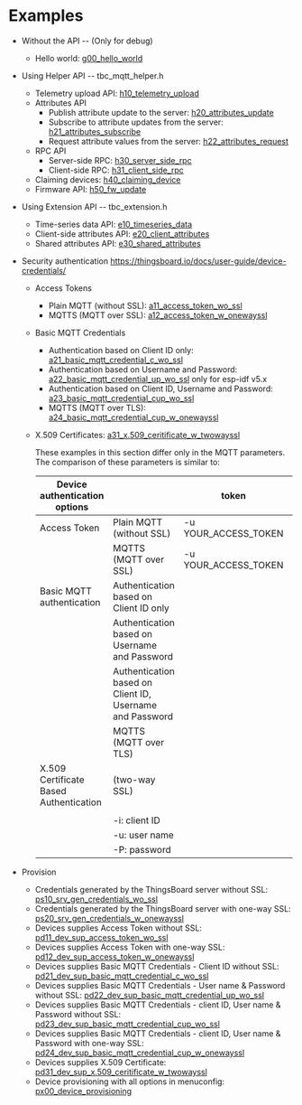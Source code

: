 # Examples

* Without the API -- (Only for debug)
  * Hello world: [g00_hello_world](./getstarted/g00_hello_world)

* Using Helper API -- tbc_mqtt_helper.h
  * Telemetry upload API: [h10_telemetry_upload](./helper/h10_telemetry_upload)
  * Attributes API
    * Publish attribute update to the server: [h20_attributes_update](./helper/h20_attributes_update)
    * Subscribe to attribute updates from the server: [h21_attributes_subscribe](./helper/h21_attributes_subscribe)
    * Request attribute values from the server: [h22_attributes_request](./helper/h22_attributes_request)
  * RPC API
    * Server-side RPC: [h30_server_side_rpc](./helper/h30_server_side_rpc)
    * Client-side RPC: [h31_client_side_rpc](./helper/h31_client_side_rpc)
  * Claiming devices: [h40_claiming_device](./helper/h40_claiming_device)
  * Firmware API: [h50_fw_update](./helper/h50_fw_update)

* Using Extension API -- tbc_extension.h
  * Time-series data API: [e10_timeseries_data](./extension/e10_timeseries_data)
  * Client-side attributes API: [e20_client_attributes](./extension/e20_client_attributes)
  * Shared attributes API: [e30_shared_attributes](./extension/e30_shared_attributes)

* Security authentication <https://thingsboard.io/docs/user-guide/device-credentials/>
  * Access Tokens
    * Plain MQTT (without SSL): [a11_access_token_wo_ssl](./authentication/a11_access_token_wo_ssl)
    * MQTTS (MQTT over SSL): [a12_access_token_w_onewayssl](./authentication/a12_access_token_w_onewayssl)
  * Basic MQTT Credentials
    * Authentication based on Client ID only: [a21_basic_mqtt_credential_c_wo_ssl](./authentication/a21_basic_mqtt_credential_c_wo_ssl)
    * Authentication based on Username and Password: [a22_basic_mqtt_credential_up_wo_ssl](./authentication/a22_basic_mqtt_credential_up_wo_ssl) only for esp-idf v5.x
    * Authentication based on Client ID, Username and Password: [a23_basic_mqtt_credential_cup_wo_ssl](authentication/a23_basic_mqtt_credential_cup_wo_ssl)
    * MQTTS (MQTT over TLS): [a24_basic_mqtt_credential_cup_w_onewayssl](./authentication/a24_basic_mqtt_credential_cup_w_onewayssl)
  * X.509 Certificates: [a31_x.509_ceritificate_w_twowayssl](./authentication/a31_x.509_ceritificate_w_twowayssl)

    These examples in this section differ only in the MQTT parameters. The comparison of these parameters is similar to:

    | Device authentication options          |                                                          | token                | clientId            | username                  | password                  |  | ca_certs="mqttserver.pub.pem" | certfile="mqtt_thingsboard_server_cert.pem" | keyfile="key.pem" |  | Default Port |
    |----------------------------------------|----------------------------------------------------------|----------------------|---------------------|---------------------------|---------------------------|--|-------------------------------|---------------------|-------------------|--|--------------|
    | Access Token                           | Plain MQTT (without SSL)                                 | -u YOUR_ACCESS_TOKEN |                     |                           |                           |  |                               |                     |                   |  | -p "1883"    |
    |                                        | MQTTS (MQTT over SSL)                                    | -u YOUR_ACCESS_TOKEN |                     |                           |                           |  | --cafile tb-server-chain.pem  |                     |                   |  | -p "8883"    |
    | Basic MQTT authentication              | Authentication based on Client ID only                   |                      | -i "YOUR_CLIENT_ID" |                           |                           |  |                               |                     |                   |  | -p "1883"    |
    |                                        | Authentication based on Username and Password            |                      |                     | -u "YOUR_CLIENT_USERNAME" | -P "YOUR_CLIENT_PASSWORD" |  |                               |                     |                   |  | -p "1883"    |
    |                                        | Authentication based on Client ID, Username and Password |                      | -i "YOUR_CLIENT_ID" | -u "YOUR_CLIENT_USERNAME" | -P "YOUR_CLIENT_PASSWORD" |  |                               |                     |                   |  | -p "1883"    |
    |                                        | MQTTS (MQTT over TLS)                                    |                      | -i "YOUR_CLIENT_ID" | -u "YOUR_CLIENT_USERNAME" | -P "YOUR_CLIENT_PASSWORD" |  | --cafile tb-server-chain.pem  |                     |                   |  | -p "8883"    |
    | X.509 Certificate Based Authentication | (two-way SSL)                                            |                      |                     |                           |                           |  | --cafile tb-server-chain.pem  | --cert mqtt_thingsboard_server_cert.pem     | --key key.pem     |  | -p "8883"    |
    |                                        |                                                          |                      |                     |                           |                           |  |                               |                     |                   |  |              |
    |                                        | -i: client ID                                            |                      |                     |                           |                           |  |                               |                     |                   |  |              |
    |                                        | -u: user name                                            |                      |                     |                           |                           |  |                               |                     |                   |  |              |
    |                                        | -P: password                                             |

* Provision
  * Credentials generated by the ThingsBoard server without SSL: [ps10_srv_gen_credentials_wo_ssl](./provison/ps10_srv_gen_credentials_wo_ssl)
  * Credentials generated by the ThingsBoard server with one-way SSL: [ps20_srv_gen_credentials_w_onewayssl](./provison/ps20_srv_gen_credentials_w_onewayssl)
  * Devices supplies Access Token without SSL: [pd11_dev_sup_access_token_wo_ssl](./provison/pd11_dev_sup_access_token_wo_ssl)
  * Devices supplies Access Token with one-way SSL: [pd12_dev_sup_access_token_w_onewayssl](./provison/pd12_dev_sup_access_token_w_onewayssl)
  * Devices supplies Basic MQTT Credentials - Client ID without SSL: [pd21_dev_sup_basic_mqtt_credential_c_wo_ssl](./provison/pd21_dev_sup_basic_mqtt_credential_c_wo_ssl)
  * Devices supplies Basic MQTT Credentials - User name & Password without SSL: [pd22_dev_sup_basic_mqtt_credential_up_wo_ssl](./provison/pd22_dev_sup_basic_mqtt_credential_up_wo_ssl)
  * Devices supplies Basic MQTT Credentials - client ID, User name & Password without SSL: [pd23_dev_sup_basic_mqtt_credential_cup_wo_ssl](./provison/pd23_dev_sup_basic_mqtt_credential_cup_wo_ssl)
  * Devices supplies Basic MQTT Credentials - client ID, User name & Password with one-way SSL: [pd24_dev_sup_basic_mqtt_credential_cup_w_onewayssl](./provison/pd24_dev_sup_basic_mqtt_credential_cup_w_onewayssl)
  * Devices supplies X.509 Certificate: [pd31_dev_sup_x.509_ceritificate_w_twowayssl](./provison/pd31_dev_sup_x.509_ceritificate_w_twowayssl)
  * Device provisioning with all options in menuconfig: [px00_device_provisioning](./provison/px00_device_provisioning)
